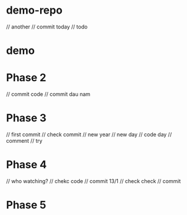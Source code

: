 # demo-repo
// another 
// commit today
// todo
# demo
# Phase 2
// commit code
// commit dau nam

# Phase 3
// first commit
// check commit
// new year
// new day
// code day
// comment
// try

# Phase 4
// who watching?
// chekc code
// commit 13/1
// check check
// commit

# Phase 5
